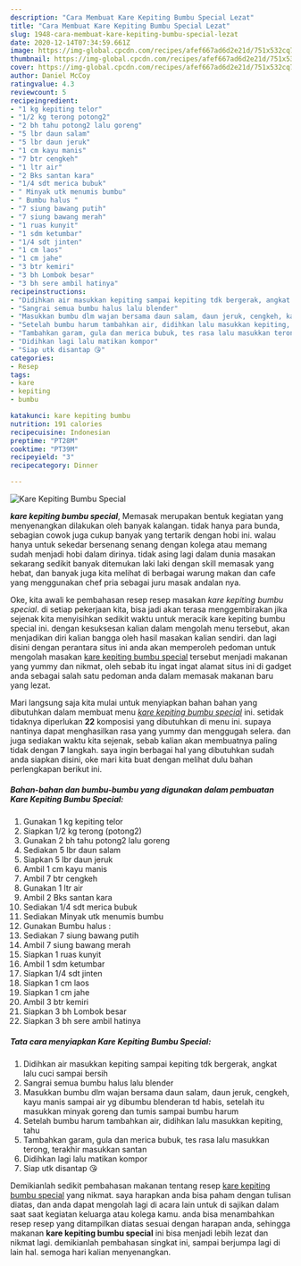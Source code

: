 ```yaml
---
description: "Cara Membuat Kare Kepiting Bumbu Special Lezat"
title: "Cara Membuat Kare Kepiting Bumbu Special Lezat"
slug: 1948-cara-membuat-kare-kepiting-bumbu-special-lezat
date: 2020-12-14T07:34:59.661Z
image: https://img-global.cpcdn.com/recipes/afef667ad6d2e21d/751x532cq70/kare-kepiting-bumbu-special-foto-resep-utama.jpg
thumbnail: https://img-global.cpcdn.com/recipes/afef667ad6d2e21d/751x532cq70/kare-kepiting-bumbu-special-foto-resep-utama.jpg
cover: https://img-global.cpcdn.com/recipes/afef667ad6d2e21d/751x532cq70/kare-kepiting-bumbu-special-foto-resep-utama.jpg
author: Daniel McCoy
ratingvalue: 4.3
reviewcount: 5
recipeingredient:
- "1 kg kepiting telor"
- "1/2 kg terong potong2"
- "2 bh tahu potong2 lalu goreng"
- "5 lbr daun salam"
- "5 lbr daun jeruk"
- "1 cm kayu manis"
- "7 btr cengkeh"
- "1 ltr air"
- "2 Bks santan kara"
- "1/4 sdt merica bubuk"
- " Minyak utk menumis bumbu"
- " Bumbu halus "
- "7 siung bawang putih"
- "7 siung bawang merah"
- "1 ruas kunyit"
- "1 sdm ketumbar"
- "1/4 sdt jinten"
- "1 cm laos"
- "1 cm jahe"
- "3 btr kemiri"
- "3 bh Lombok besar"
- "3 bh sere ambil hatinya"
recipeinstructions:
- "Didihkan air masukkan kepiting sampai kepiting tdk bergerak, angkat lalu cuci sampai bersih"
- "Sangrai semua bumbu halus lalu blender"
- "Masukkan bumbu dlm wajan bersama daun salam, daun jeruk, cengkeh, kayu manis sampai air yg dibumbu blenderan td habis, setelah itu masukkan minyak goreng dan tumis sampai bumbu harum"
- "Setelah bumbu harum tambahkan air, didihkan lalu masukkan kepiting, tahu"
- "Tambahkan garam, gula dan merica bubuk, tes rasa lalu masukkan terong, terakhir masukkan santan"
- "Didihkan lagi lalu matikan kompor"
- "Siap utk disantap 😘"
categories:
- Resep
tags:
- kare
- kepiting
- bumbu

katakunci: kare kepiting bumbu 
nutrition: 191 calories
recipecuisine: Indonesian
preptime: "PT28M"
cooktime: "PT39M"
recipeyield: "3"
recipecategory: Dinner

---
```



![Kare Kepiting Bumbu Special](https://img-global.cpcdn.com/recipes/afef667ad6d2e21d/751x532cq70/kare-kepiting-bumbu-special-foto-resep-utama.jpg)

<b><i>kare kepiting bumbu special</i></b>, Memasak merupakan bentuk kegiatan yang menyenangkan dilakukan oleh banyak kalangan. tidak hanya para bunda, sebagian cowok juga cukup banyak yang tertarik dengan hobi ini. walau hanya untuk sekedar bersenang senang dengan kolega atau memang sudah menjadi hobi dalam dirinya. tidak asing lagi dalam dunia masakan sekarang sedikit banyak ditemukan laki laki dengan skill memasak yang hebat, dan banyak juga kita melihat di berbagai warung makan dan cafe yang menggunakan chef pria sebagai juru masak andalan nya.

Oke, kita awali ke pembahasan resep resep masakan <i>kare kepiting bumbu special</i>. di setiap pekerjaan kita, bisa jadi akan terasa menggembirakan jika sejenak kita menyisihkan sedikit waktu untuk meracik kare kepiting bumbu special ini. dengan kesuksesan kalian dalam mengolah menu tersebut, akan menjadikan diri kalian bangga oleh hasil masakan kalian sendiri. dan lagi disini dengan perantara situs ini anda akan memperoleh pedoman untuk mengolah masakan <u>kare kepiting bumbu special</u> tersebut menjadi makanan yang yummy dan nikmat, oleh sebab itu ingat ingat alamat situs ini di gadget anda sebagai salah satu pedoman anda dalam memasak makanan baru yang lezat.




Mari langsung saja kita mulai untuk menyiapkan bahan bahan yang dibutuhkan dalam membuat menu <u><i>kare kepiting bumbu special</i></u> ini. setidak tidaknya diperlukan <b>22</b> komposisi yang dibutuhkan di menu ini. supaya nantinya dapat menghasilkan rasa yang yummy dan menggugah selera. dan juga sediakan waktu kita sejenak, sebab kalian akan membuatnya paling tidak dengan <b>7</b> langkah. saya ingin berbagai hal yang dibutuhkan sudah anda siapkan disini, oke mari kita buat dengan melihat dulu bahan perlengkapan berikut ini.

<!--inarticleads1-->

##### Bahan-bahan dan bumbu-bumbu yang digunakan dalam pembuatan Kare Kepiting Bumbu Special:

1. Gunakan 1 kg kepiting telor
1. Siapkan 1/2 kg terong (potong2)
1. Gunakan 2 bh tahu potong2 lalu goreng
1. Sediakan 5 lbr daun salam
1. Siapkan 5 lbr daun jeruk
1. Ambil 1 cm kayu manis
1. Ambil 7 btr cengkeh
1. Gunakan 1 ltr air
1. Ambil 2 Bks santan kara
1. Sediakan 1/4 sdt merica bubuk
1. Sediakan  Minyak utk menumis bumbu
1. Gunakan  Bumbu halus :
1. Sediakan 7 siung bawang putih
1. Ambil 7 siung bawang merah
1. Siapkan 1 ruas kunyit
1. Ambil 1 sdm ketumbar
1. Siapkan 1/4 sdt jinten
1. Siapkan 1 cm laos
1. Siapkan 1 cm jahe
1. Ambil 3 btr kemiri
1. Siapkan 3 bh Lombok besar
1. Siapkan 3 bh sere ambil hatinya




<!--inarticleads2-->

##### Tata cara menyiapkan Kare Kepiting Bumbu Special:

1. Didihkan air masukkan kepiting sampai kepiting tdk bergerak, angkat lalu cuci sampai bersih
1. Sangrai semua bumbu halus lalu blender
1. Masukkan bumbu dlm wajan bersama daun salam, daun jeruk, cengkeh, kayu manis sampai air yg dibumbu blenderan td habis, setelah itu masukkan minyak goreng dan tumis sampai bumbu harum
1. Setelah bumbu harum tambahkan air, didihkan lalu masukkan kepiting, tahu
1. Tambahkan garam, gula dan merica bubuk, tes rasa lalu masukkan terong, terakhir masukkan santan
1. Didihkan lagi lalu matikan kompor
1. Siap utk disantap 😘




Demikianlah sedikit pembahasan makanan tentang resep <u>kare kepiting bumbu special</u> yang nikmat. saya harapkan anda bisa paham dengan tulisan diatas, dan anda dapat mengolah lagi di acara lain untuk di sajikan dalam saat saat kegiatan keluarga atau kolega kamu. anda bisa menambahkan resep resep yang ditampilkan diatas sesuai dengan harapan anda, sehingga makanan <b>kare kepiting bumbu special</b> ini bisa menjadi lebih lezat dan nikmat lagi. demikianlah pembahasan singkat ini, sampai berjumpa lagi di lain hal. semoga hari kalian menyenangkan.
